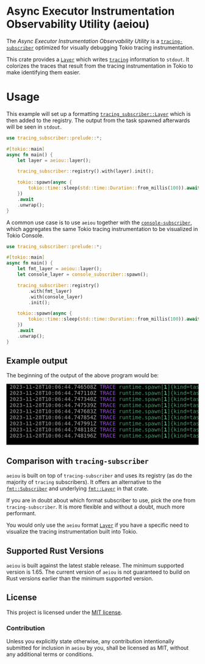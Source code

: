 # Async Executor Instrumentation Observability Utility (aeiou)

The *Async Executor Instrumentation Observability Utility* is a [`tracing-subscriber`]
optimized for visually debugging Tokio tracing instrumentation.

This crate provides a [`Layer`] which writes [`tracing`] information to `stdout`. It colorizes
the traces that result from the tracing instrumentation in Tokio to make identifying them
easier.

# Usage

This example will set up a formatting [`tracing_subscriber::Layer`] which is then added to the
registry. The output from the task spawned afterwards will be seen in `stdout`.

```rust
use tracing_subscriber::prelude::*;

#[tokio::main]
async fn main() {
    let layer = aeiou::layer();

    tracing_subscriber::registry().with(layer).init();

    tokio::spawn(async {
        tokio::time::sleep(std::time::Duration::from_millis(100)).await;
    })
    .await
    .unwrap();
}
````

A common use case is to use `aeiou` together with the [`console-subscriber`], which aggregates
the same Tokio tracing instrumentation to be visualized in Tokio Console.

```rust
use tracing_subscriber::prelude::*;

#[tokio::main]
async fn main() {
    let fmt_layer = aeiou::layer();
    let console_layer = console_subscriber::spawn();

    tracing_subscriber::registry()
        .with(fmt_layer)
        .with(console_layer)
        .init();

    tokio::spawn(async {
        tokio::time::sleep(std::time::Duration::from_millis(100)).await;
    })
    .await
    .unwrap();
}
````

 ## Example output
 
 The beginning of the output of the above program would be:
 
 <pre style="background-color: #000; color: #fff; overflow-x: auto;">
 <span style='opacity:0.67'><b><span style='color:#aaa'>2023-11-28</span></b></span><span style='opacity:0.67'>T<b><span style='color:#aaa'>10:06:44</span></b></span><span style='opacity:0.67'>.746508Z</span> <span style='color:#9d4edd'>TRACE</span> <span style='color:#489e6c'>runtime.spawn[<b><span style='color:#5aba84'>1</span></b></span><span style='color:#489e6c'>]{kind=task, task.name=, task.id=18, loc.file=&quot;examples/tokio-task.rs&quot;, loc.line=14, loc.col=5}</span> <b><u><span style='color:#5aba84'>new</span></u></b>
 <span style='opacity:0.67'><b><span style='color:#aaa'>2023-11-28</span></b></span><span style='opacity:0.67'>T<b><span style='color:#aaa'>10:06:44</span></b></span><span style='opacity:0.67'>.747110Z</span> <span style='color:#9d4edd'>TRACE</span> <span style='color:#489e6c'>runtime.spawn[<b><span style='color:#5aba84'>1</span></b></span><span style='color:#489e6c'>]{kind=task, task.name=, task.id=18, loc.file=&quot;examples/tokio-task.rs&quot;, loc.line=14, loc.col=5}</span> <b><u><span style='color:#5aba84'>enter</span></u></b>
 <span style='opacity:0.67'><b><span style='color:#aaa'>2023-11-28</span></b></span><span style='opacity:0.67'>T<b><span style='color:#aaa'>10:06:44</span></b></span><span style='opacity:0.67'>.747340Z</span> <span style='color:#9d4edd'>TRACE</span> <span style='color:#489e6c'>runtime.spawn[<b><span style='color:#5aba84'>1</span></b></span><span style='color:#489e6c'>]{kind=task, task.name=, task.id=18, loc.file=&quot;examples/tokio-task.rs&quot;, loc.line=14, loc.col=5}</span> <span style='color:#ba5a57'>runtime.resource[<b><span style='color:#df5853'>274877906945</span></b></span><span style='color:#ba5a57'>]{concrete_type=&quot;Sleep&quot;, kind=&quot;timer&quot;, loc.file=&quot;examples/tokio-task.rs&quot;, loc.line=15, loc.col=9}</span> <b><u><span style='color:#df5853'>new</span></u></b>
 <span style='opacity:0.67'><b><span style='color:#aaa'>2023-11-28</span></b></span><span style='opacity:0.67'>T<b><span style='color:#aaa'>10:06:44</span></b></span><span style='opacity:0.67'>.747539Z</span> <span style='color:#9d4edd'>TRACE</span> <span style='color:#489e6c'>runtime.spawn[<b><span style='color:#5aba84'>1</span></b></span><span style='color:#489e6c'>]{kind=task, task.name=, task.id=18, loc.file=&quot;examples/tokio-task.rs&quot;, loc.line=14, loc.col=5}</span> <span style='color:#ba5a57'>runtime.resource[<b><span style='color:#df5853'>274877906945</span></b></span><span style='color:#ba5a57'>]{concrete_type=&quot;Sleep&quot;, kind=&quot;timer&quot;, loc.file=&quot;examples/tokio-task.rs&quot;, loc.line=15, loc.col=9}</span> <b><u><span style='color:#df5853'>enter</span></u></b>
 <span style='opacity:0.67'><b><span style='color:#aaa'>2023-11-28</span></b></span><span style='opacity:0.67'>T<b><span style='color:#aaa'>10:06:44</span></b></span><span style='opacity:0.67'>.747683Z</span> <span style='color:#9d4edd'>TRACE</span> <span style='color:#489e6c'>runtime.spawn[<b><span style='color:#5aba84'>1</span></b></span><span style='color:#489e6c'>]{kind=task, task.name=, task.id=18, loc.file=&quot;examples/tokio-task.rs&quot;, loc.line=14, loc.col=5}</span> <span style='color:#ba5a57'>runtime.resource[<b><span style='color:#df5853'>274877906945</span></b></span><span style='color:#ba5a57'>]{concrete_type=&quot;Sleep&quot;, kind=&quot;timer&quot;, loc.file=&quot;examples/tokio-task.rs&quot;, loc.line=15, loc.col=9}</span> <b><span style='color:#ff4d6d'>runtime::resource::state_update</span></b>: <span style='color:#c9184a'>duration=101, duration.unit=&quot;ms&quot;, duration.op=&quot;override&quot;</span>
 <span style='opacity:0.67'><b><span style='color:#aaa'>2023-11-28</span></b></span><span style='opacity:0.67'>T<b><span style='color:#aaa'>10:06:44</span></b></span><span style='opacity:0.67'>.747854Z</span> <span style='color:#9d4edd'>TRACE</span> <span style='color:#489e6c'>runtime.spawn[<b><span style='color:#5aba84'>1</span></b></span><span style='color:#489e6c'>]{kind=task, task.name=, task.id=18, loc.file=&quot;examples/tokio-task.rs&quot;, loc.line=14, loc.col=5}</span> <span style='color:#ba5a57'>runtime.resource[<b><span style='color:#df5853'>274877906945</span></b></span><span style='color:#ba5a57'>]{concrete_type=&quot;Sleep&quot;, kind=&quot;timer&quot;, loc.file=&quot;examples/tokio-task.rs&quot;, loc.line=15, loc.col=9}</span> <span style='color:#5c8dce'>runtime.resource.async_op[<b><span style='color:#508ee3'>274877906946</span></b></span><span style='color:#5c8dce'>]{source=&quot;Sleep::new_timeout&quot;}</span> <b><u><span style='color:#508ee3'>new</span></u></b>
 <span style='opacity:0.67'><b><span style='color:#aaa'>2023-11-28</span></b></span><span style='opacity:0.67'>T<b><span style='color:#aaa'>10:06:44</span></b></span><span style='opacity:0.67'>.747991Z</span> <span style='color:#9d4edd'>TRACE</span> <span style='color:#489e6c'>runtime.spawn[<b><span style='color:#5aba84'>1</span></b></span><span style='color:#489e6c'>]{kind=task, task.name=, task.id=18, loc.file=&quot;examples/tokio-task.rs&quot;, loc.line=14, loc.col=5}</span> <span style='color:#ba5a57'>runtime.resource[<b><span style='color:#df5853'>274877906945</span></b></span><span style='color:#ba5a57'>]{concrete_type=&quot;Sleep&quot;, kind=&quot;timer&quot;, loc.file=&quot;examples/tokio-task.rs&quot;, loc.line=15, loc.col=9}</span> <b><u><span style='color:#df5853'>exit</span></u></b>
 <span style='opacity:0.67'><b><span style='color:#aaa'>2023-11-28</span></b></span><span style='opacity:0.67'>T<b><span style='color:#aaa'>10:06:44</span></b></span><span style='opacity:0.67'>.748118Z</span> <span style='color:#9d4edd'>TRACE</span> <span style='color:#489e6c'>runtime.spawn[<b><span style='color:#5aba84'>1</span></b></span><span style='color:#489e6c'>]{kind=task, task.name=, task.id=18, loc.file=&quot;examples/tokio-task.rs&quot;, loc.line=14, loc.col=5}</span> <span style='color:#ba5a57'>runtime.resource[<b><span style='color:#df5853'>274877906945</span></b></span><span style='color:#ba5a57'>]{concrete_type=&quot;Sleep&quot;, kind=&quot;timer&quot;, loc.file=&quot;examples/tokio-task.rs&quot;, loc.line=15, loc.col=9}</span> <span style='color:#5c8dce'>runtime.resource.async_op[<b><span style='color:#508ee3'>274877906946</span></b></span><span style='color:#5c8dce'>]{source=&quot;Sleep::new_timeout&quot;}</span> <b><u><span style='color:#508ee3'>enter</span></u></b>
 <span style='opacity:0.67'><b><span style='color:#aaa'>2023-11-28</span></b></span><span style='opacity:0.67'>T<b><span style='color:#aaa'>10:06:44</span></b></span><span style='opacity:0.67'>.748196Z</span> <span style='color:#9d4edd'>TRACE</span> <span style='color:#489e6c'>runtime.spawn[<b><span style='color:#5aba84'>1</span></b></span><span style='color:#489e6c'>]{kind=task, task.name=, task.id=18, loc.file=&quot;examples/tokio-task.rs&quot;, loc.line=14, loc.col=5}</span> <span style='color:#ba5a57'>runtime.resource[<b><span style='color:#df5853'>274877906945</span></b></span><span style='color:#ba5a57'>]{concrete_type=&quot;Sleep&quot;, kind=&quot;timer&quot;, loc.file=&quot;examples/tokio-task.rs&quot;, loc.line=15, loc.col=9}</span> <span style='color:#5c8dce'>runtime.resource.async_op[<b><span style='color:#508ee3'>274877906946</span></b></span><span style='color:#5c8dce'>]{source=&quot;Sleep::new_timeout&quot;}</span> <span style='color:#e5e44d'>runtime.resource.async_op.poll[<b><span style='color:#f5f466'>274877906947</span></b></span><span style='color:#e5e44d'>]{}</span> <b><u><span style='color:#f5f466'>new</span></u></b>
 </pre>

## Comparison with `tracing-subscriber`

`aeiou` is built on top of `tracing-subscriber` and uses its registry (as do the majority of
`tracing` subscribers). It offers an alternative to the [`fmt::Subscriber`] and underlying
[`fmt::Layer`] in that crate.

If you are in doubt about which format subscriber to use, pick the one from
`tracing-subscriber`. It is more flexible and without a doubt, much more performant.

You would only use the `aeiou` format [`Layer`] if you have a specific need to visualize the
tracing instrumentation built into Tokio.

## Supported Rust Versions

`aeiou` is built against the latest stable release. The minimum supported version is 1.65. The
current version of `aeiou` is not guaranteed to build on Rust versions earlier than the
minimum supported version.

## License

This project is licensed under the [MIT license].

[MIT license]: https://github.com/hds/aeiou/blob/main/LICENSE

### Contribution

Unless you explicitly state otherwise, any contribution intentionally submitted for inclusion
in `aeiou` by you, shall be licensed as MIT, without any additional terms or conditions.

[`Layer`]: src/layer.rs
[`tracing`]: https://docs.rs/tracing/0.1.40/tracing/
[`console-subscriber`]: https://docs.rs/console-subscriber/latest/console_subscriber/
[`tracing-subscriber`]: tracing_subscriber
[`tracing_subscriber::Layer`]: https://docs.rs/tracing-subscriber/0.3.18/tracing_subscriber/layer/trait.Layer.html
[`fmt::Layer`]: https://docs.rs/tracing-subscriber/0.3.18/tracing_subscriber/fmt/struct.Layer.html
[`fmt::Subscriber`]: https://docs.rs/tracing-subscriber/0.3.18/tracing_subscriber/fmt/struct.Subscriber.html